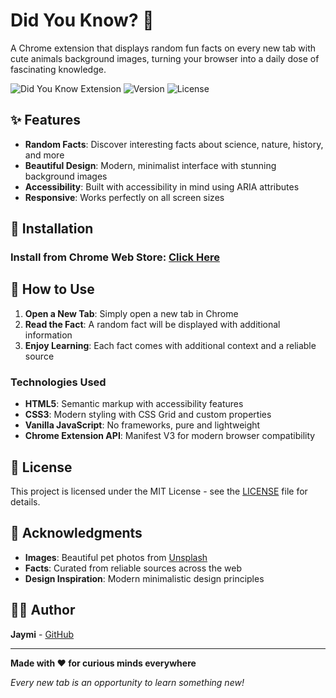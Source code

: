 # Did You Know? 🧠

A Chrome extension that displays random fun facts on every new tab with cute animals background images, turning your browser into a daily dose of fascinating knowledge.

![Did You Know Extension](https://img.shields.io/badge/Chrome-Extension-brightgreen)
![Version](https://img.shields.io/badge/version-1.0.0-blue)
![License](https://img.shields.io/badge/license-MIT-green)

## ✨ Features

- **Random Facts**: Discover interesting facts about science, nature, history, and more
- **Beautiful Design**: Modern, minimalist interface with stunning background images
- **Accessibility**: Built with accessibility in mind using ARIA attributes
- **Responsive**: Works perfectly on all screen sizes

## 🚀 Installation

### Install from Chrome Web Store: [Click Here](https://chromewebstore.google.com/detail/nmmicbgmlilkklipbgacjpkjekdifmbb?utm_source=item-share-cb)

## 🎯 How to Use

1. **Open a New Tab**: Simply open a new tab in Chrome
2. **Read the Fact**: A random fact will be displayed with additional information
3. **Enjoy Learning**: Each fact comes with additional context and a reliable source

### Technologies Used

- **HTML5**: Semantic markup with accessibility features
- **CSS3**: Modern styling with CSS Grid and custom properties
- **Vanilla JavaScript**: No frameworks, pure and lightweight
- **Chrome Extension API**: Manifest V3 for modern browser compatibility

## 📝 License

This project is licensed under the MIT License - see the [LICENSE](LICENSE) file for details.

## 🙏 Acknowledgments

- **Images**: Beautiful pet photos from [Unsplash](https://unsplash.com/)
- **Facts**: Curated from reliable sources across the web
- **Design Inspiration**: Modern minimalistic design principles

## 👨‍💻 Author

**Jaymi** - [GitHub](https://github.com/jaymiyam)

---

**Made with ❤️ for curious minds everywhere**

_Every new tab is an opportunity to learn something new!_
